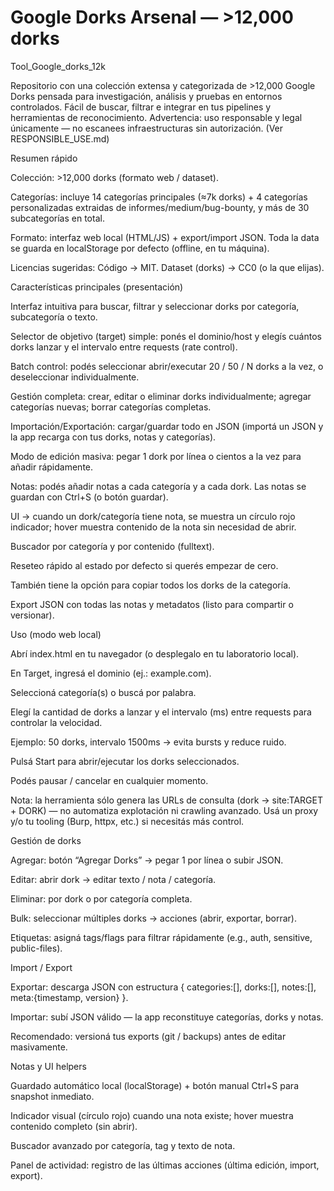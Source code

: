 # Google Dorks Arsenal — >12,000 dorks

Tool_Google_dorks_12k

Repositorio con una colección extensa y categorizada de >12,000 Google Dorks pensada para investigación, análisis y pruebas en entornos controlados. Fácil de buscar, filtrar e integrar en tus pipelines y herramientas de reconocimiento.
Advertencia: uso responsable y legal únicamente — no escanees infraestructuras sin autorización. (Ver RESPONSIBLE_USE.md)


Resumen rápido

Colección: >12,000 dorks (formato web / dataset).

Categorías: incluye 14 categorías principales (≈7k dorks) + 4 categorías personalizadas extraidas de informes/medium/bug-bounty, y más de 30 subcategorías en total.

Formato: interfaz web local (HTML/JS) + export/import JSON. Toda la data se guarda en localStorage por defecto (offline, en tu máquina).

Licencias sugeridas: Código → MIT. Dataset (dorks) → CC0 (o la que elijas).

Características principales (presentación)

Interfaz intuitiva para buscar, filtrar y seleccionar dorks por categoría, subcategoría o texto.

Selector de objetivo (target) simple: ponés el dominio/host y elegís cuántos dorks lanzar y el intervalo entre requests (rate control).

Batch control: podés seleccionar abrir/executar 20 / 50 / N dorks a la vez, o deseleccionar individualmente.

Gestión completa: crear, editar o eliminar dorks individualmente; agregar categorías nuevas; borrar categorías completas.

Importación/Exportación: cargar/guardar todo en JSON (importá un JSON y la app recarga con tus dorks, notas y categorías).

Modo de edición masiva: pegar 1 dork por línea o cientos a la vez para añadir rápidamente.

Notas: podés añadir notas a cada categoría y a cada dork. Las notas se guardan con Ctrl+S (o botón guardar).

UI → cuando un dork/categoría tiene nota, se muestra un círculo rojo indicador; hover muestra contenido de la nota sin necesidad de abrir.

Buscador por categoría y por contenido (fulltext).

Reseteo rápido al estado por defecto si querés empezar de cero.

También tiene la opción para copiar todos los dorks de la categoría.

Export JSON con todas las notas y metadatos (listo para compartir o versionar).


Uso (modo web local)

Abrí index.html en tu navegador (o desplegalo en tu laboratorio local).

En Target, ingresá el dominio (ej.: example.com).

Seleccioná categoría(s) o buscá por palabra.

Elegí la cantidad de dorks a lanzar y el intervalo (ms) entre requests para controlar la velocidad.

Ejemplo: 50 dorks, intervalo 1500ms → evita bursts y reduce ruido.

Pulsá Start para abrir/ejecutar los dorks seleccionados.

Podés pausar / cancelar en cualquier momento.

Nota: la herramienta sólo genera las URLs de consulta (dork → site:TARGET + DORK) — no automatiza explotación ni crawling avanzado. Usá un proxy y/o tu tooling (Burp, httpx, etc.) si necesitás más control.

Gestión de dorks

Agregar: botón “Agregar Dorks” → pegar 1 por línea o subir JSON.

Editar: abrir dork → editar texto / nota / categoría.

Eliminar: por dork o por categoría completa.

Bulk: seleccionar múltiples dorks → acciones (abrir, exportar, borrar).

Etiquetas: asigná tags/flags para filtrar rápidamente (e.g., auth, sensitive, public-files).

Import / Export

Exportar: descarga JSON con estructura { categories:[], dorks:[], notes:[], meta:{timestamp, version} }.

Importar: subí JSON válido — la app reconstituye categorías, dorks y notas.

Recomendado: versioná tus exports (git / backups) antes de editar masivamente.

Notas y UI helpers

Guardado automático local (localStorage) + botón manual Ctrl+S para snapshot inmediato.

Indicador visual (círculo rojo) cuando una nota existe; hover muestra contenido completo (sin abrir).

Buscador avanzado por categoría, tag y texto de nota.

Panel de actividad: registro de las últimas acciones (última edición, import, export).
